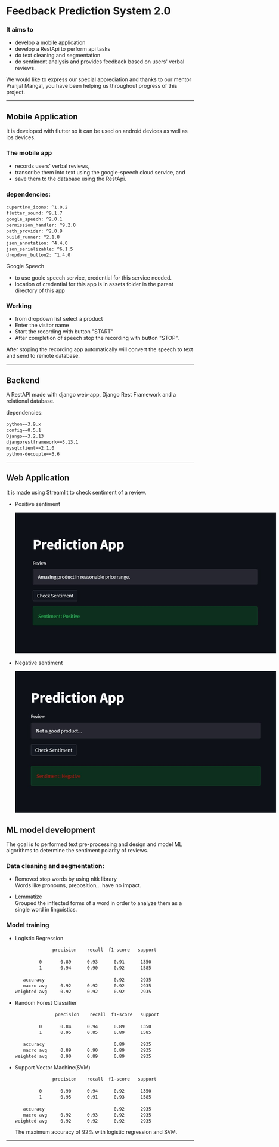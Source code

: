 # Feedback Prediction System 2.0
  
### It aims to  
   - develop a mobile application 
   - develop a RestApi to perform api tasks
   - do text cleaning and segmentation
   - do sentiment analysis and provides feedback based on users' verbal reviews.

   We would like to express our special appreciation and thanks to our mentor Pranjal Mangal, you have been helping us
   throughout progress of this project. 

---

## Mobile Application
   
   It is developed with flutter so it can be used on android devices as well as ios devices.

   ### The mobile app 
   - records users' verbal reviews, 
   - transcribe them into text using the google-speech cloud service, and 
   - save them to the database using the RestApi.
   
   ### dependencies:  
   ``` 
   cupertino_icons: ^1.0.2  
   flutter_sound: ^9.1.7  
   google_speech: ^2.0.1  
   permission_handler: ^9.2.0   
   path_provider: ^2.0.9  
   build_runner: ^2.1.8  
   json_annotation: ^4.4.0  
   json_serializable: ^6.1.5  
   dropdown_button2: ^1.4.0  
   ```
   
   Google Speech  
   - to use goole speech service, credential for this service needed.  
   - location of credential for this app is in assets folder in the parent directory of this app  

   ### Working
   - from dropdown list select a product
   - Enter the visitor name
   - Start the recording with button "START"
   - After completion of speech stop the recording with button "STOP".
      
   After stoping the recording app automatically will convert the speech to text and send to remote database.

---

## Backend
   A RestAPI made with django web-app, Django Rest Framework and a relational database.

   dependencies: 
   ```
   python==3.9.x
   config==0.5.1
   Django==3.2.13
   djangorestframework==3.13.1
   mysqlclient==2.1.0
   python-decouple==3.6
   ```
---

## Web Application
   It is made using Streamlit to check sentiment of a review.

   - Positive sentiment

      <img src="screenshots/web-app-1.jpg" alt="drawing" style="max-width:700px;"/>

   - Negative sentiment

      <img src="screenshots/web-app-2.jpg" alt="drawing" style="max-width:700px;"/>

## ML model development
   The goal is to performed text pre-processing and design and model ML algorithms to determine the sentiment polarity of reviews.

### Data cleaning and segmentation:
   - Removed stop words by using nltk library  
   Words like pronouns, preposition,.. have no impact.

   - Lemmatize  
   Grouped the inflected forms of a word in order to analyze them as a single word in linguistics.

### Model training
* Logistic Regression

                    precision    recall  f1-score   support

               0       0.89      0.93      0.91      1350
               1       0.94      0.90      0.92      1585

         accuracy                          0.92      2935
         macro avg     0.92      0.92      0.92      2935
      weighted avg     0.92      0.92      0.92      2935  

* Random Forest Classifier

                     precision    recall  f1-score   support

               0       0.84      0.94      0.89      1350
               1       0.95      0.85      0.89      1585

         accuracy                          0.89      2935
         macro avg     0.89      0.90      0.89      2935
      weighted avg     0.90      0.89      0.89      2935  


* Support Vector Machine(SVM)

                    precision    recall  f1-score   support

               0       0.90      0.94      0.92      1350
               1       0.95      0.91      0.93      1585

         accuracy                          0.92      2935
         macro avg     0.92      0.93      0.92      2935
      weighted avg     0.92      0.92      0.92      2935  

  The maximum accuracy of 92% with logistic regression and SVM.
---



   

   

